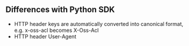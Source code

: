 
Differences with Python SDK
---------------------------

* HTTP header keys are automatically converted into canonical format, e.g.
  x-oss-acl becomes X-Oss-Acl
* HTTP header User-Agent
